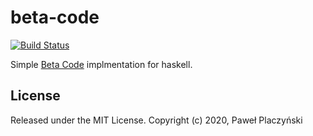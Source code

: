 # beta-code

[![Build Status](https://travis-ci.org/placek/beta-code.svg?branch=master)](https://travis-ci.org/placek/beta-code)

Simple [Beta Code](https://en.wikipedia.org/wiki/Beta_Code) implmentation for haskell.

## License
Released under the MIT License. Copyright (c) 2020, Paweł Placzyński

